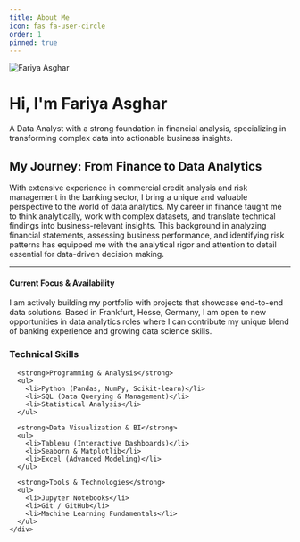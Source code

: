 ```yaml
---
title: About Me
icon: fas fa-user-circle
order: 1
pinned: true
---
```


<!-- This is the custom "hero" section for your introduction -->
<div class="row align-items-center mb-5">
  <div class="col-md-3 text-center">
    <!-- This path uses the robust relative_url filter -->
    <img src="{{ site.baseurl }}/assets/images/avatar.jpg" class="img-fluid rounded-circle" alt="Fariya Asghar">
  </div>
  <div class="col-md-9">
    <h1 class="mb-3">Hi, I'm Fariya Asghar</h1>
    <p class="fs-4 text-muted">
      A Data Analyst with a strong foundation in financial analysis, specializing in transforming complex data into actionable business insights.
    </p>
  </div>
</div>


<!-- This is the two-column layout for the rest of your content -->
<div class="row">

  <!-- Left Column: Your Narrative -->
  <div class="col-lg-8">
    <h2>My Journey: From Finance to Data Analytics</h2>
    <p>
      With extensive experience in commercial credit analysis and risk management in the banking sector, I bring a unique and valuable perspective to the world of data analytics. My career in finance taught me to think analytically, work with complex datasets, and translate technical findings into business-relevant insights. This background in analyzing financial statements, assessing business performance, and identifying risk patterns has equipped me with the analytical rigor and attention to detail essential for data-driven decision making.
    </p>
    <hr class="my-4">
    <h4>Current Focus & Availability</h4>
    <p>
      I am actively building my portfolio with projects that showcase end-to-end data solutions. Based in Frankfurt, Hesse, Germany, I am open to new opportunities in data analytics roles where I can contribute my unique blend of banking experience and growing data science skills.
    </p>
  </div>

  <!-- Right Column: Your Skills -->
  <div class="col-lg-4">
    <div class="skills-card">
      <h3 class="mb-3">Technical Skills</h3>
      
      <strong>Programming & Analysis</strong>
      <ul>
        <li>Python (Pandas, NumPy, Scikit-learn)</li>
        <li>SQL (Data Querying & Management)</li>
        <li>Statistical Analysis</li>
      </ul>

      <strong>Data Visualization & BI</strong>
      <ul>
        <li>Tableau (Interactive Dashboards)</li>
        <li>Seaborn & Matplotlib</li>
        <li>Excel (Advanced Modeling)</li>
      </ul>
      
      <strong>Tools & Technologies</strong>
      <ul>
        <li>Jupyter Notebooks</li>
        <li>Git / GitHub</li>
        <li>Machine Learning Fundamentals</li>
      </ul>
    </div>
  </div>